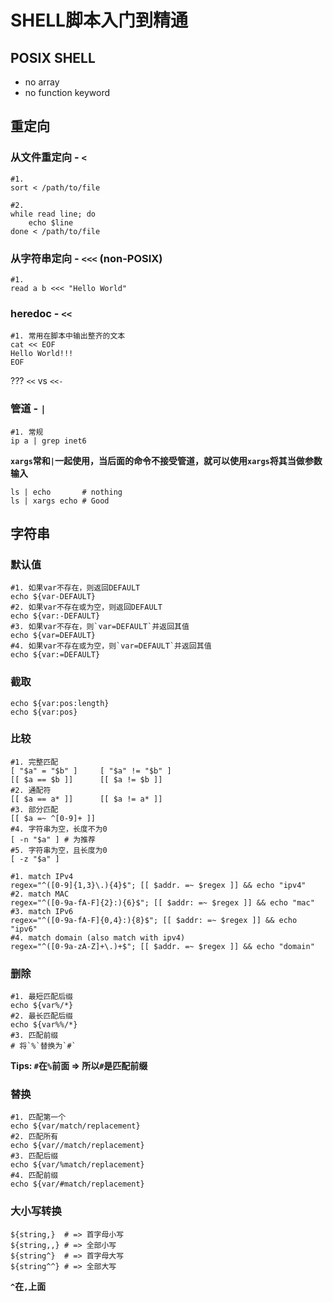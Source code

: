 # SHELL脚本入门到精通

## POSIX SHELL

* no array
* no function keyword

## 重定向

### 从文件重定向 - `<`

```shell
#1.
sort < /path/to/file

#2. 
while read line; do
    echo $line
done < /path/to/file
```

### 从字符串定向 - `<<<` (non-POSIX)

```shell
#1. 
read a b <<< "Hello World"
```

### heredoc - `<<`

```shell
#1. 常用在脚本中输出整齐的文本
cat << EOF
Hello World!!!
EOF
```

??? `<<` vs `<<-`

### 管道 - `|`

```shell
#1. 常规
ip a | grep inet6
```

**`xargs`常和`|`一起使用，当后面的命令不接受管道，就可以使用`xargs`将其当做参数输入**

```shell
ls | echo       # nothing
ls | xargs echo # Good
```

## 字符串

### 默认值

```shell
#1. 如果var不存在，则返回DEFAULT
echo ${var-DEFAULT}
#2. 如果var不存在或为空，则返回DEFAULT
echo ${var:-DEFAULT}
#3. 如果var不存在，则`var=DEFAULT`并返回其值
echo ${var=DEFAULT}
#4. 如果var不存在或为空，则`var=DEFAULT`并返回其值
echo ${var:=DEFAULT}
```

### 截取

```shell
echo ${var:pos:length}
echo ${var:pos}
```

### 比较

```shell
#1. 完整匹配
[ "$a" = "$b" ]     [ "$a" != "$b" ]
[[ $a == $b ]]      [[ $a != $b ]]
#2. 通配符
[[ $a == a* ]]      [[ $a != a* ]]
#3. 部分匹配
[[ $a =~ ^[0-9]+ ]] 
#4. 字符串为空，长度不为0
[ -n "$a" ] # 为推荐
#5. 字符串为空，且长度为0
[ -z "$a" ] 
```

```shell
#1. match IPv4
regex="^([0-9]{1,3}\.){4}$"; [[ $addr. =~ $regex ]] && echo "ipv4"
#2. match MAC
regex="^([0-9a-fA-F]{2}:){6}$"; [[ $addr: =~ $regex ]] && echo "mac"
#3. match IPv6
regex="^([0-9a-fA-F]{0,4}:){8}$"; [[ $addr: =~ $regex ]] && echo "ipv6"
#4. match domain (also match with ipv4)
regex="^([0-9a-zA-Z]+\.)+$"; [[ $addr. =~ $regex ]] && echo "domain"
```

### 删除

```shell
#1. 最短匹配后缀
echo ${var%/*}
#2. 最长匹配后缀
echo ${var%%/*}
#3. 匹配前缀
# 将`%`替换为`#`
```

**Tips: `#`在`%`前面 => 所以`#`是匹配前缀**

### 替换

```shell
#1. 匹配第一个
echo ${var/match/replacement}
#2. 匹配所有
echo ${var//match/replacement}
#3. 匹配后缀
echo ${var/%match/replacement}
#4. 匹配前缀
echo ${var/#match/replacement}
```

### 大小写转换

```shell
${string,}  # => 首字母小写
${string,,} # => 全部小写
${string^}  # => 首字母大写
${string^^} # => 全部大写
```

**`^`在`,`上面**